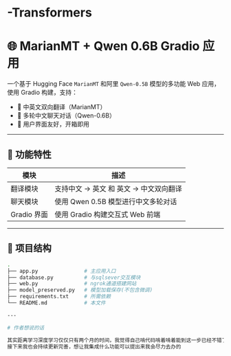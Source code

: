 # -Transformers
# 🌐 MarianMT + Qwen 0.6B Gradio 应用

一个基于 Hugging Face `MarianMT` 和阿里 `Qwen-0.5B` 模型的多功能 Web 应用，使用 Gradio 构建，支持：

- 🔁 中英文双向翻译（MarianMT）
- 💬 多轮中文聊天对话（Qwen-0.6B）
- 👤 用户界面友好，开箱即用

---

## 🚀 功能特性

| 模块        | 描述                                    |
|-------------|-----------------------------------------|
| 翻译模块     | 支持中文 → 英文 和 英文 → 中文双向翻译      |
| 聊天模块     | 使用 Qwen 0.5B 模型进行中文多轮对话         |
| Gradio 界面 | 使用 Gradio 构建交互式 Web 前端             |

---

## 🧱 项目结构

```bash
.
├── app.py               # 主应用入口
├── database.py          # 与sqlsever交互模块
├── web.py               # ngrok通道搭建网站
├── model_preserved.py   # 模型加载保存(不包含微调)          
├── requirements.txt     # 所需依赖
└── README.md            # 本文件

---

# 作者想说的话

其实距离学习深度学习仅仅只有两个月的时间，我觉得自己啃代码啃着啃着能到这一步已经不错了，想想之前都是吃饭睡觉打游戏的生活
接下来我也会持续更新完善，想让我集成什么功能可以提出来我会尽力去办的
